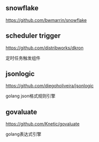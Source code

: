 
## snowflake
https://github.com/bwmarrin/snowflake

## scheduler trigger
https://github.com/distribworks/dkron

定时任务触发组件

## jsonlogic
https://github.com/diegoholiveira/jsonlogic

golang json格式规则引擎

## govaluate
https://github.com/Knetic/govaluate

golang表达式引擎
